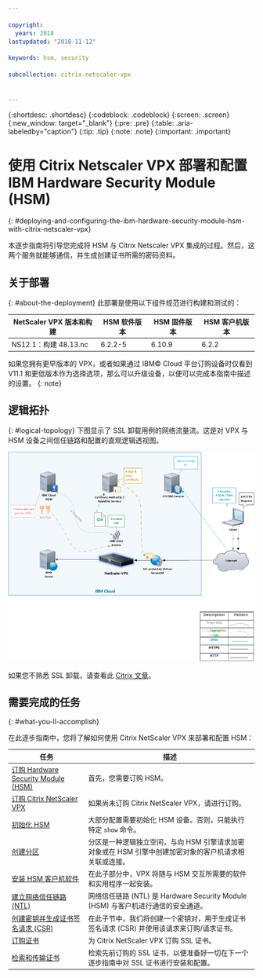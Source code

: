 ```yaml
---

copyright:
  years: 2018
lastupdated: "2018-11-12"

keywords: hsm, security

subcollection: citrix-netscaler-vpx


---
```


{:shortdesc: .shortdesc}
{:codeblock: .codeblock}
{:screen: .screen}
{:new_window: target="_blank"}
{:pre: .pre}
{:table: .aria-labeledby="caption"}
{:tip: .tip}
{:note: .note}
{:important: .important}

# 使用 Citrix Netscaler VPX 部署和配置 IBM Hardware Security Module (HSM)
{: #deploying-and-configuring-the-ibm-hardware-security-module-hsm-with-citrix-netscaler-vpx}

本逐步指南将引导您完成将 HSM 与 Citrix Netscaler VPX 集成的过程。然后，这两个服务就能够通信，并生成创建证书所需的密码资料。

## 关于部署
{: #about-the-deployment}
此部署是使用以下组件规范进行构建和测试的：

|NetScaler VPX 版本和构建|HSM 软件版本|HSM 固件版本|HSM 客户机版本|
| ------------- | ------------- | ------------- | ------------- |
|NS12.1：构建 48.13.nc|6.2.2-5|6.10.9|6.2.2|

如果您拥有更早版本的 VPX，或者如果通过 IBM© Cloud 平台订购设备时仅看到 V11.1 和更低版本作为选择选项，那么可以升级设备，以便可以完成本指南中描述的设置。
{: note}

## 逻辑拓扑
{: #logical-topology}
下图显示了 SSL 卸载用例的网络流量流。这是对 VPX 与 HSM 设备之间信任链路和配置的直观逻辑透视图。

<img src="images/network-flows-logical-topology.jpg" alt="图样" style="width: 700px;"/>

如果您不熟悉 SSL 卸载，请查看此 [Citrix 文章](https://docs.citrix.com/en-us/netscaler/12-1/ssl.html)。

## 需要完成的任务

{: #what-you-ll-accomplish}

在此逐步指南中，您将了解如何使用 Citrix NetScaler VPX 来部署和配置 HSM：

任务|描述
------------- | -------------
[订购 Hardware Security Module (HSM)](/docs/infrastructure/citrix-netscaler-vpx?topic=citrix-netscaler-vpx-order-the-ibm-hardware-security-module-hsm-)|首先，您需要订购 HSM。
[订购 Citrix NetScaler VPX](/docs/infrastructure/citrix-netscaler-vpx?topic=citrix-netscaler-vpx-order-a-citrix-netscaler-vpx)|如果尚未订购 Citrix NetScaler VPX，请进行订购。
[初始化 HSM](/docs/infrastructure/citrix-netscaler-vpx?topic=citrix-netscaler-vpx-initialize-ibm-hardware-security-module-hsm-)|大部分配置需要初始化 HSM 设备。否则，只能执行特定 `show` 命令。
[创建分区](/docs/infrastructure/citrix-netscaler-vpx?topic=citrix-netscaler-vpx-create-a-partition)|分区是一种逻辑独立空间，与向 HSM 引擎请求加密对象或在 HSM 引擎中创建加密对象的客户机请求相关联或连接。
[安装 HSM 客户机软件](/docs/infrastructure/citrix-netscaler-vpx?topic=citrix-netscaler-vpx-install-the-ibm-hardware-security-module-hsm-client-software)|在此子部分中，VPX 将随与 HSM 交互所需要的软件和实用程序一起安装。|
[建立网络信任链路 (NTL)](/docs/infrastructure/citrix-netscaler-vpx?topic=citrix-netscaler-vpx-establish-a-network-trust-link-ntl-)|网络信任链路 (NTL) 是 Hardware Security Module (HSM) 与客户机进行通信的安全通道。|
[创建密钥并生成证书签名请求 (CSR)](/docs/infrastructure/citrix-netscaler-vpx?topic=citrix-netscaler-vpx-create-keys-and-generate-the-certificate-signing-request-csr-)|在此子节中，我们将创建一个密钥对，用于生成证书签名请求 (CSR) 并使用该请求来订购/请求证书。|
[订购证书](/docs/infrastructure/citrix-netscaler-vpx?topic=citrix-netscaler-vpx-order-an-ssl-certificate)|为 Citrix NetScaler VPX 订购 SSL 证书。
[检索和传输证书](/docs/infrastructure/citrix-netscaler-vpx?topic=citrix-netscaler-vpx-retrieve-and-transfer-the-certificate)|检索先前订购的 SSL 证书，以便准备好一切在下一个逐步指南中对 SSL 证书进行安装和配置。
